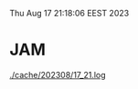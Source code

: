 Thu Aug 17 21:18:06 EEST 2023
# JAM
<a href='./cache/202308/17_21.log'>./cache/202308/17_21.log</a>
